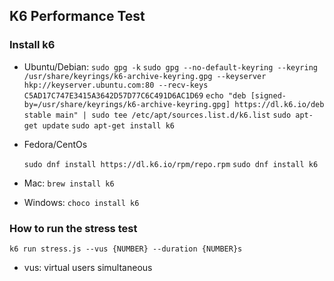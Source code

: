 ## K6 Performance Test


### Install k6

 - Ubuntu/Debian: 
  `sudo gpg -k`
  `sudo gpg --no-default-keyring --keyring /usr/share/keyrings/k6-archive-keyring.gpg --keyserver hkp://keyserver.ubuntu.com:80 --recv-keys C5AD17C747E3415A3642D57D77C6C491D6AC1D69`
  `echo "deb [signed-by=/usr/share/keyrings/k6-archive-keyring.gpg] https://dl.k6.io/deb stable main" | sudo tee /etc/apt/sources.list.d/k6.list`
  `sudo apt-get update`
  `sudo apt-get install k6`

- Fedora/CentOs

  `sudo dnf install https://dl.k6.io/rpm/repo.rpm`
  `sudo dnf install k6`

- Mac:
  `brew install k6`

- Windows:
   `choco install k6`
  

### How to run the stress test

`k6 run stress.js --vus {NUMBER} --duration {NUMBER}s`

 - vus: virtual users simultaneous
